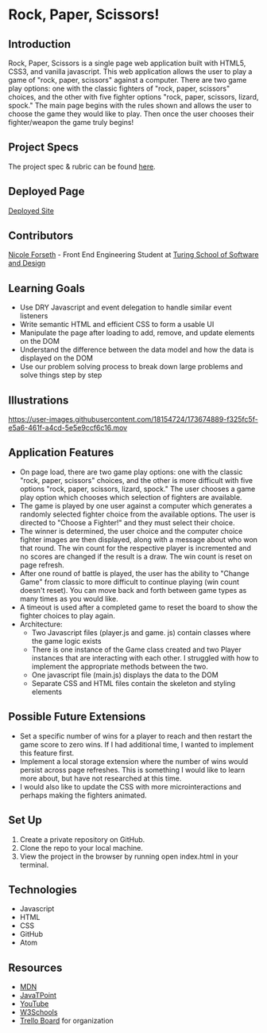 # Rock, Paper, Scissors!

## Introduction
Rock, Paper, Scissors is a single page web application built with HTML5, CSS3, and vanilla javascript. This web application allows the user to play a game of "rock, paper, scissors" against a computer. There are two game play options: one with the classic fighters of "rock, paper, scissors" choices, and the other with five fighter options "rock, paper, scissors, lizard, spock." The main page begins with the rules shown and allows the user to choose the game they would like to play. Then once the user chooses their fighter/weapon the game truly begins!
## Project Specs
The project spec & rubric can be found [here](https://frontend.turing.edu/projects/module-1/rock-paper-scissors-solo-v2.html).
## Deployed Page
[Deployed Site](https://forsethnico.github.io/rock-paper-scissors/)
## Contributors
  [Nicole Forseth](https://github.com/forsethnico) - Front End Engineering Student at [Turing School of Software and Design](https://turing.edu/)
## Learning Goals
  - Use DRY Javascript and event delegation to handle similar event listeners
  - Write semantic HTML and efficient CSS to form a usable UI
  - Manipulate the page after loading to add, remove, and update elements on the DOM
  - Understand the difference between the data model and how the data is displayed on the DOM
  - Use our problem solving process to break down large problems and solve things step by step
## Illustrations
https://user-images.githubusercontent.com/18154724/173674889-f325fc5f-e5a6-461f-a4cd-5e5e9ccf6c16.mov
## Application Features
- On page load, there are two game play options: one with the classic "rock, paper, scissors" choices, and the other is more difficult with five options "rock, paper, scissors, lizard, spock." The user chooses a game play option which chooses which selection of fighters are available. 
- The game is played by one user against a computer which generates a randomly selected fighter choice from the available options. The user is directed to "Choose a Fighter!" and they must select their choice.
- The winner is determined, the user choice and the computer choice fighter images are then displayed, along with a message about who won that round. The win count for the respective player is incremented and no scores are changed if the result is a draw. The win count is reset on page refresh.  
- After one round of battle is played, the user has the ability to "Change Game" from classic to more difficult to continue playing (win count doesn't reset). You can move back and forth between game types as many times as you would like. 
- A timeout is used after a completed game to reset the board to show the fighter choices to play again. 
- Architecture:
  * Two Javascript files (player.js and game. js) contain classes where the game logic exists
  * There is one instance of the Game class created and two Player instances that are interacting with each other. I struggled with how to implement the appropriate methods between the two. 
  * One javascript file (main.js) displays the data to the DOM
  * Separate CSS and HTML files contain the skeleton and styling elements
## Possible Future Extensions
  - Set a specific number of wins for a player to reach and then restart the game score to zero wins. If I had additional time, I wanted to implement this  feature first. 
  - Implement a local storage extension where the number of wins would persist across page refreshes. This is something I would like to learn more about, but have not researched at this time. 
  - I would also like to update the CSS with more microinteractions and perhaps making the fighters animated. 
## Set Up
1. Create a private repository on GitHub. 
2. Clone the repo to your local machine.
3. View the project in the browser by running open index.html in your terminal.
## Technologies
  - Javascript
  - HTML
  - CSS
  - GitHub
  - Atom
## Resources
  - [MDN](http://developer.mozilla.org/en-US/)
  - [JavaTPoint](https://www.javatpoint.com/how-to-check-a-radio-button-using-javascript)
  - [YouTube](https://www.youtube.com/)
  - [W3Schools](https://www.w3schools.com/)
  - [Trello Board](https://trello.com/b/7v4C9C0L/final-solo-project) for organization
